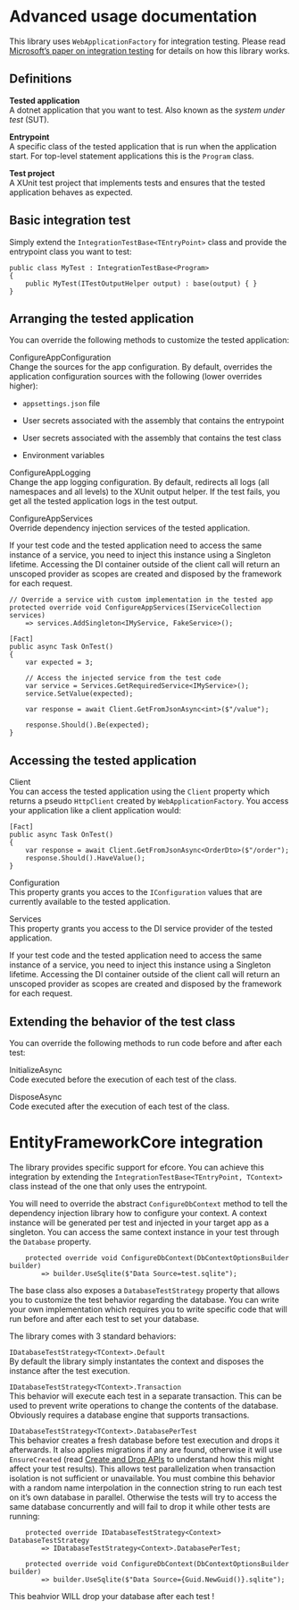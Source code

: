 # Advanced usage documentation

This library uses `WebApplicationFactory` for integration testing.
Please read [Microsoft’s paper on integration
testing](https://learn.microsoft.com/en-us/aspnet/core/test/integration-tests?view=aspnetcore-8.0)
for details on how this library works.

## Definitions

**Tested application**  
A dotnet application that you want to test. Also known as the *system
under test* (SUT).

**Entrypoint**  
A specific class of the tested application that is run when the
application start. For top-level statement applications this is the
`Program` class.

**Test project**  
A XUnit test project that implements tests and ensures that the tested
application behaves as expected.

## Basic integration test

Simply extend the `IntegrationTestBase<TEntryPoint>` class and provide
the entrypoint class you want to test:

    public class MyTest : IntegrationTestBase<Program>
    {
        public MyTest(ITestOutputHelper output) : base(output) { }
    }

## Arranging the tested application

You can override the following methods to customize the tested
application:

ConfigureAppConfiguration  
Change the sources for the app configuration. By default, overrides the
application configuration sources with the following (lower overrides
higher):

-   `appsettings.json` file

-   User secrets associated with the assembly that contains the
    entrypoint

-   User secrets associated with the assembly that contains the test
    class

-   Environment variables

ConfigureAppLogging  
Change the app logging configuration. By default, redirects all logs
(all namespaces and all levels) to the XUnit output helper. If the test
fails, you get all the tested application logs in the test output.

ConfigureAppServices  
Override dependency injection services of the tested application.

If your test code and the tested application need to access the same
instance of a service, you need to inject this instance using a
Singleton lifetime. Accessing the DI container outside of the client
call will return an unscoped provider as scopes are created and disposed
by the framework for each request.

    // Override a service with custom implementation in the tested app
    protected override void ConfigureAppServices(IServiceCollection services)
        => services.AddSingleton<IMyService, FakeService>();

    [Fact]
    public async Task OnTest()
    {
        var expected = 3;

        // Access the injected service from the test code
        var service = Services.GetRequiredService<IMyService>();
        service.SetValue(expected);

        var response = await Client.GetFromJsonAsync<int>($"/value");

        response.Should().Be(expected);
    }

## Accessing the tested application

Client  
You can access the tested application using the `Client` property which
returns a pseudo `HttpClient` created by `WebApplicationFactory`. You
access your application like a client application would:

<!-- -->

    [Fact]
    public async Task OnTest()
    {
        var response = await Client.GetFromJsonAsync<OrderDto>($"/order");
        response.Should().HaveValue();
    }

Configuration  
This property grants you acces to the `IConfiguration` values that are
currently available to the tested application.

Services  
This property grants you access to the DI service provider of the tested
application.

If your test code and the tested application need to access the same
instance of a service, you need to inject this instance using a
Singleton lifetime. Accessing the DI container outside of the client
call will return an unscoped provider as scopes are created and disposed
by the framework for each request.

## Extending the behavior of the test class

You can override the following methods to run code before and after each
test:

InitializeAsync  
Code executed before the execution of each test of the class.

DisposeAsync  
Code executed after the execution of each test of the class.

# EntityFrameworkCore integration

The library provides specific support for efcore. You can achieve this
integration by extending the
`IntegrationTestBase<TEntryPoint, TContext>` class instead of the one
that only uses the entrypoint.

You will need to override the abstract `ConfigureDbContext` method to
tell the dependency injection library how to configure your context. A
context instance will be generated per test and injected in your target
app as a singleton. You can access the same context instance in your
test through the `Database` property.

        protected override void ConfigureDbContext(DbContextOptionsBuilder builder)
            => builder.UseSqlite($"Data Source=test.sqlite");

The base class also exposes a `DatabaseTestStrategy` property that
allows you to customize the test behavior regarding the database. You
can write your own implementation which requires you to write specific
code that will run before and after each test to set your database.

The library comes with 3 standard behaviors:

`IDatabaseTestStrategy<TContext>.Default`  
By default the library simply instantates the context and disposes the
instance after the test execution.

`IDatabaseTestStrategy<TContext>.Transaction`  
This behavior will execute each test in a separate transaction. This can
be used to prevent write operations to change the contents of the
database. Obviously requires a database engine that supports
transactions.

`IDatabaseTestStrategy<TContext>.DatabasePerTest`  
This behavior creates a fresh database before test execution and drops
it afterwards. It also applies migrations if any are found, otherwise it
will use `EnsureCreated` (read [Create and Drop
APIs](https://learn.microsoft.com/en-us/ef/core/managing-schemas/ensure-created)
to understand how this might affect your test results). This allows test
parallelization when transaction isolation is not sufficient or
unavailable. You must combine this behavior with a random name
interpolation in the connection string to run each test on it’s own
database in parallel. Otherwise the tests will try to access the same
database concurrently and will fail to drop it while other tests are
running:

<!-- -->

        protected override IDatabaseTestStrategy<Context> DatabaseTestStrategy
            => IDatabaseTestStrategy<Context>.DatabasePerTest;

        protected override void ConfigureDbContext(DbContextOptionsBuilder builder)
            => builder.UseSqlite($"Data Source={Guid.NewGuid()}.sqlite");

This beahvior WILL drop your database after each test !

